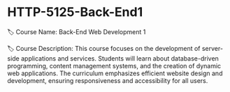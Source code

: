 # HTTP-5125-Back-End1
🏷️ Course Name: Back-End Web Development 1

🏷️ Course Description: This course focuses on the development of server-side applications and services. Students will learn about database-driven programming, content management systems, and the creation of dynamic web applications. The curriculum emphasizes efficient website design and development, ensuring responsiveness and accessibility for all users.
